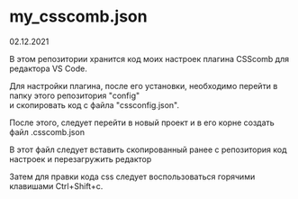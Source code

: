 # my_csscomb.json

<p>02.12.2021</p>
<p>В этом репозитории хранится код моих настроек плагина CSScomb для редактора VS Code.</p>
<p>Для настройки плагина, после его установки, необходимо перейти в папку этого репозитория "config"<br>
  и скопировать код с файла "cssconfig.json".
<p>После этого, следует перейти в новый проект и в его корне создать файл .csscomb.json</p>
<p>В этот файл следует вставить скопированный ранее с репозитория код настроек и перезагружить редактор</p>
<p>Затем для правки кода css следует воспользоваться горячими клавишами Ctrl+Shift+c.</p>
